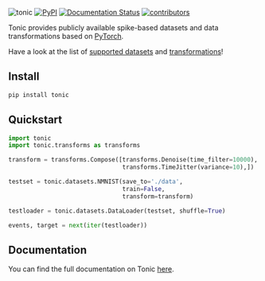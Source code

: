 ![tonic](tonic-logo-padded.png)
[![PyPI](https://img.shields.io/pypi/v/tonic)](https://pypi.org/project/tonic/)
[![Documentation Status](https://readthedocs.org/projects/tonic/badge/?version=latest)](https://tonic.readthedocs.io/en/latest/?badge=latest)
[![contributors](https://img.shields.io/github/contributors-anon/neuromorphs/tonic)](https://github.com/neuromorphs/tonic/pulse)

Tonic provides publicly available spike-based datasets and data transformations based on [PyTorch](https://pytorch.org/).

Have a look at the list of [supported datasets](https://tonic.readthedocs.io/en/latest/datasets.html) and [transformations](https://tonic.readthedocs.io/en/latest/transformations.html)!

## Install
```bash
pip install tonic
```

## Quickstart
```python
import tonic
import tonic.transforms as transforms

transform = transforms.Compose([transforms.Denoise(time_filter=10000),
                                transforms.TimeJitter(variance=10),])

testset = tonic.datasets.NMNIST(save_to='./data',
                                train=False,
                                transform=transform)

testloader = tonic.datasets.DataLoader(testset, shuffle=True)

events, target = next(iter(testloader))
```

## Documentation
You can find the full documentation on Tonic [here](https://tonic.readthedocs.io/en/latest/index.html).
